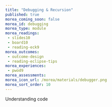```yaml
---
title: "Debugging & Recursion"
published: true
morea_coming_soon: false
morea_id: debugging
morea_type: module
morea_readings:
 - slides10
 - board10
 - reading-eck9
morea_outcomes:
 - outcome-design
 - reading-eclipse-tips
morea_experiences:
 - pwod9
morea_assessments:
morea_icon_url: /morea/materials/debugger.png
morea_sort_order: 10
---
```


Understanding code